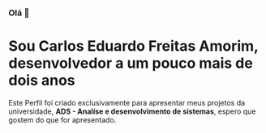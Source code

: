 ### Olá 👋

# Sou Carlos Eduardo Freitas Amorim, desenvolvedor a um pouco mais de dois anos

<p>
  Este Perfil foi criado exclusivamente para apresentar meus projetos da universidade, <strong>ADS - Analíse e desenvolvimento de sistemas</strong>, espero que gostem do que for apresentado.
</p>

